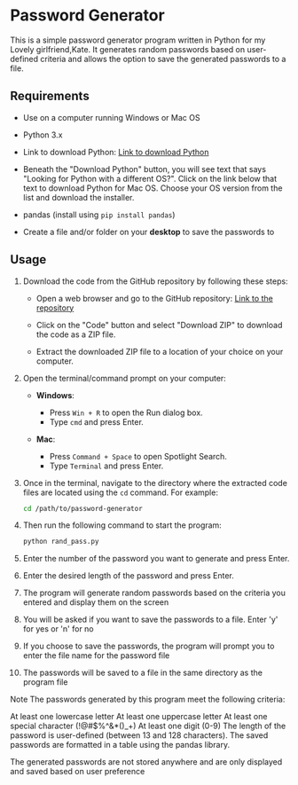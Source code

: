 # Password Generator

This is a simple password generator program written in Python for my Lovely girlfriend,Kate. It generates random passwords based on user-defined criteria and allows the option to save the generated passwords to a file.

## Requirements

- Use on a computer running Windows or Mac OS
- Python 3.x
- Link to download Python: [Link to download Python](https://www.python.org/downloads/)
- Beneath the "Download Python" button, you will see text that says "Looking for Python with a different OS?". Click on the link below that text to download Python for Mac OS. Choose your OS version from the list and download the installer.

- pandas (install using `pip install pandas`)
- Create a file and/or folder on your **desktop** to save the passwords to

## Usage

1. Download the code from the GitHub repository by following these steps:

   - Open a web browser and go to the GitHub repository: [Link to the repository](https://github.com/avilla212/password_gen_for_kate)

   - Click on the "Code" button and select "Download ZIP" to download the code as a ZIP file.

   - Extract the downloaded ZIP file to a location of your choice on your computer.

2. Open the terminal/command prompt on your computer:

   - **Windows**:
     - Press `Win + R` to open the Run dialog box.
     - Type `cmd` and press Enter.

   - **Mac**:
     - Press `Command + Space` to open Spotlight Search.
     - Type `Terminal` and press Enter.

3. Once in the terminal, navigate to the directory where the extracted code files are located using the `cd` command. For example:

   ```bash
   cd /path/to/password-generator
    ```

4. Then run the following command to start the program:

   ```bash
   python rand_pass.py
   ```
5. Enter the number of the password you want to generate and press Enter.
6. Enter the desired length of the password and press Enter.
7. The program will generate random passwords based on the criteria you entered and display them on the screen
8. You will be asked if you want to save the passwords to a file. Enter 'y' for yes or 'n' for no
9. If you choose to save the passwords, the program will prompt you to enter the file name for the password file
10. The passwords will be saved to a file in the same directory as the program file

Note
The passwords generated by this program meet the following criteria:

At least one lowercase letter
At least one uppercase letter
At least one special character (!@#$%^&*()_+)
At least one digit (0-9)
The length of the password is user-defined (between 13 and 128 characters).
The saved passwords are formatted in a table using the pandas library.

The generated passwords are not stored anywhere and are only displayed and saved based on user preference